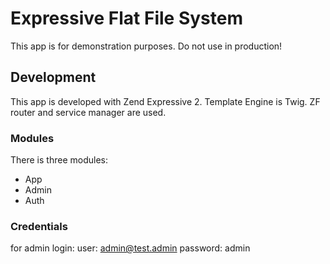 # Expressive Flat File System

This app is for demonstration purposes. Do not use in production!

## Development

This app is developed with Zend Expressive 2. 
Template Engine is Twig.
ZF router and service manager are used.

### Modules

There is three modules:
- App
- Admin
- Auth

### Credentials
for admin login:
user: admin@test.admin
password: admin